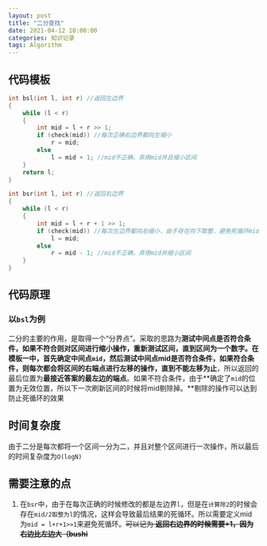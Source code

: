 ```yaml
---
layout: post
title: "二分查找"
date: 2021-04-12 10:00:00
categories: 知识记录
tags: Algorithm
---
```


## 代码模板

```c++
int bsl(int l, int r) //返回左边界
{
    while (l < r)
    {
        int mid = l + r >> 1;
        if (check(mid)) //每次正确右边界都向左缩小
            r = mid;
        else
            l = mid + 1; //mid不正确，弃用mid并且缩小区间
    }
    return l;
}

int bsr(int l, int r) //返回右边界
{
    while (l < r)
    {
        int mid = l + r + 1 >> 1;
        if (check(mid)) //每次左边界都向右缩小，由于存在向下取整，避免死循环mid需要l+r+1
            l = mid;
        else
            r = mid - 1; //mid不正确，弃用mid并缩小区间
    }
}
```

## 代码原理

### 以`bsl`为例

​    二分的主要的作用，是取得一个“分界点”。采取的思路为**测试中间点是否符合条件，如果不符合则对区间进行缩小操作，重新测试区间，直到区间为一个数字。**在模板一中，首先确定中间点`mid`，然后测试中间点mid是否符合条件，如果符合条件，则每次都会**将区间的右端点进行左移的操作，直到不能左移为止**，所以返回的最后位置为**最接近答案的最左边的端点**。如果不符合条件，由于**确定了`mid`的位置为无效位置，所以下一次刷新区间的时候将mid剔除掉。**剔除的操作可以达到防止死循环的效果

## 时间复杂度

​    由于二分是每次都将一个区间一分为二，并且对整个区间进行一次操作，所以最后的时间复杂度为`O(logN)`

## 需要注意的点

1. 在`bsr`中，由于在每次正确的时候修改的都是左边界`l`，但是在`计算除2`的时候会存在`mid/2取整为l`的情况，这样会导致最后结果的死循环。所以需要定义mid为`mid = l+r+1>>1`来避免死循环。~~可以记为 **返回右边界的时候需要+1，因为右边比左边大（bushi**~~
